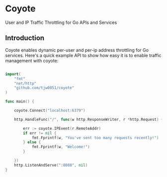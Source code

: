 # Coyote
User and IP Traffic Throttling for Go APIs and Services

## Introduction
Coyote enables dynamic per-user and per-ip address throttling for Go services. Here's a quick example API to show how easy it is to enable traffic management with coyote:

```go

import(
	"fmt"
	"net/http"
	"github.com/tjw0051/coyote"
)

func main() {

	coyote.Connect("localhost:6379")

	http.HandleFunc("/", func(w http.ResponseWriter, r *http.Request) {

		err := coyote.IPEvent(r.RemoteAddr)
		if err != nil {
			fmt.Fprintf(w, "You've sent too many requests recently!")
		} else {
			fmt.Fprintf(w, "Welcome!")
		}

	})
	http.ListenAndServe(":8080", nil)
}
```